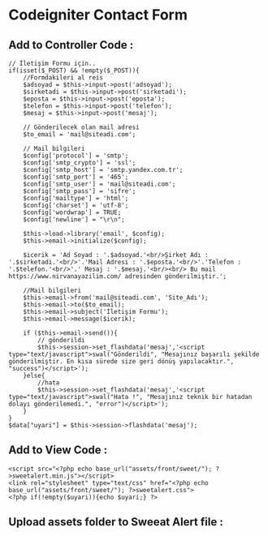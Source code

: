 # Codeigniter Contact Form

## Add to Controller Code : 

	// İletişim Formu için..
	if(isset($_POST) && !empty($_POST)){
	    //Formdakileri al reis
	    $adsoyad = $this->input->post('adsoyad');
	    $sirketadi = $this->input->post('sirketadi');
	    $eposta = $this->input->post('eposta');
	    $telefon = $this->input->post('telefon');
	    $mesaj = $this->input->post('mesaj');

	    // Gönderilecek olan mail adresi
	    $to_email = 'mail@siteadi.com';

	    // Mail bilgileri
	    $config['protocol'] = 'smtp';
	    $config['smtp_crypto'] = 'ssl';
	    $config['smtp_host'] = 'smtp.yandex.com.tr';
	    $config['smtp_port'] = '465';
	    $config['smtp_user'] = 'mail@siteadi.com';
	    $config['smtp_pass'] = 'sifre';
	    $config['mailtype'] = 'html';
	    $config['charset'] = 'utf-8';
	    $config['wordwrap'] = TRUE;
	    $config['newline'] = "\r\n";
	    
	    $this->load->library('email', $config);
	    $this->email->initialize($config);   

	    $icerik = 'Ad Soyad : '.$adsoyad.'<br/>Şirket Adı : '.$sirketadi.'<br/>'.'Mail Adresi : '.$eposta.'<br/>'.'Telefon : '.$telefon.'<br/>'.' Mesaj : '.$mesaj.'<br/><br/> Bu mail https://www.nirvanayazilim.com/ adresinden gönderilmiştir.';                   

	    //Mail bilgileri
	    $this->email->from('mail@siteadi.com', 'Site_Adı');
	    $this->email->to($to_email);
	    $this->email->subject('İletişim Formu');
	    $this->email->message($icerik);

	    if ($this->email->send()){
	        // gönderildi
	        $this->session->set_flashdata('mesaj','<script type="text/javascript">swal("Gönderildi", "Mesajınız başarılı şekilde gönderilmiştir. En kısa sürede size geri dönüş yapılacaktır.", "success")</script>');
	    }else{
	        //hata
	        $this->session->set_flashdata('mesaj','<script type="text/javascript">swal("Hata !", "Mesajınız teknik bir hatadan dolayı gönderilemedi.", "error")</script>');
	    }
	}
	$data["uyari"] = $this->session->flashdata('mesaj');
  
  
  ## Add to View Code :
```
<script src="<?php echo base_url("assets/front/sweet/"); ?>sweetalert.min.js"></script>
<link rel="stylesheet" type="text/css" href="<?php echo base_url("assets/front/sweet/"); ?>sweetalert.css">
<?php if(!empty($uyari)){echo $uyari;} ?>
```

## Upload assets folder to Sweeat Alert file :
